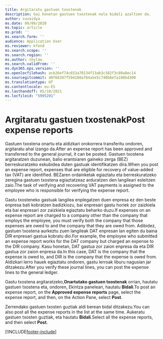 ```yaml
---
title: Argitaratu gastuen txostenak
description: Gai honetan gastuen txostenak nola bidali azaltzen da.
author: suvaidya
ms.date: 09/09/2020
ms.topic: article
ms.prod: ''
ms.search.form: ''
audience: Application User
ms.reviewer: kfend
ms.search.scope: ''
ms.search.region: ''
ms.author: shylaw
ms.search.validFrom: ''
ms.dyn365.ops.version: ''
ms.openlocfilehash: acb26ef74c653a70134f13ab3c382f3c80a8ec14
ms.sourcegitcommit: 40f68387f594180af64a5e5c748b6efa188bd300
ms.translationtype: HT
ms.contentlocale: eu-ES
ms.lasthandoff: 05/10/2021
ms.locfileid: "5995201"
---
```

# <a name="post-expense-reports"></a><span data-ttu-id="52818-103">Argitaratu gastuen txostenak</span><span class="sxs-lookup"><span data-stu-id="52818-103">Post expense reports</span></span>

<span data-ttu-id="52818-104">Gastuen txostena onartu eta aldizkari orokorrera transferitu ondoren, argitaratu ahal izango da.</span><span class="sxs-lookup"><span data-stu-id="52818-104">After an expense report has been approved and transferred to the general journal, it can be posted.</span></span> <span data-ttu-id="52818-105">Gastuen txostena argitaratzen duzunean, balio erantsiaren gaineko zerga (BEZ) berreskuratzeko eskubidea duten gastuak identifikatzen dira.</span><span class="sxs-lookup"><span data-stu-id="52818-105">When you post an expense report, expenses that are eligible for recovery of value-added tax (VAT) are identified.</span></span> <span data-ttu-id="52818-106">BEZaren ordainketak egiaztatu eta berreskuratzeko zeregina gastuen txostena egiaztatzeaz arduratzen den langileari esleitzen zaio.</span><span class="sxs-lookup"><span data-stu-id="52818-106">The task of verifying and recovering VAT payments is assigned to the employee who is responsible for verifying the expense report.</span></span>

<span data-ttu-id="52818-107">Gastu txosteneko gastuak langilea enplegatzen duen enpresa ez den beste enpresa bati kobratzen badizkiozu, bai enpresari gastu horiek zor zaizkiela eta bai enpresari zor zaizkiela egiaztatu beharko duzu.</span><span class="sxs-lookup"><span data-stu-id="52818-107">If expenses on an expense report are charged to a company other than the company that employs the employee, you must verify both the company that those expenses are owed to and the company that they are owed from.</span></span> <span data-ttu-id="52818-108">Adibidez, gastuen txostena aurkeztu zuen langileak DAT enpresan lan egiten du baina DIR enpresari gastua kobratu dio.</span><span class="sxs-lookup"><span data-stu-id="52818-108">For example, the employee who submitted an expense report works for the DAT company but charged an expense to the DIR company.</span></span> <span data-ttu-id="52818-109">Kasu honetan, DAT gastua zor zaion enpresa da eta DIR gastua zor zaion enpresa da.</span><span class="sxs-lookup"><span data-stu-id="52818-109">In this case, DAT is the company that the expense is owed to, and DIR is the company that the expense is owed from.</span></span> <span data-ttu-id="52818-110">Aldizkari lerro hauek egiaztatu ondoren, gastu lerroak liburu nagusian jar ditzakezu.</span><span class="sxs-lookup"><span data-stu-id="52818-110">After you verify these journal lines, you can post the expense lines to the general ledger.</span></span>

<span data-ttu-id="52818-111">Gastu txostena argitaratzeko,**Onartutako gastuen txostenak** orrian, hautatu gastuen txostena eta, ondoren, Ekintza panelean, hautatu **Bidali**.</span><span class="sxs-lookup"><span data-stu-id="52818-111">To post an expense report, on the **Approved expense reports** page, select the expense report, and then, on the Action Pane, select **Post**.</span></span>

<span data-ttu-id="52818-112">Zerrendako gastuen txosten guztiak aldi berean bidal ditzakezu.</span><span class="sxs-lookup"><span data-stu-id="52818-112">You can also post all the expense reports in the list at the same time.</span></span> <span data-ttu-id="52818-113">Aukeratu gastuen txosten guztiak, eta hautatu **Bidali**.</span><span class="sxs-lookup"><span data-stu-id="52818-113">Select all the expense reports, and then select **Post**.</span></span>


[!INCLUDE[footer-include](../includes/footer-banner.md)]